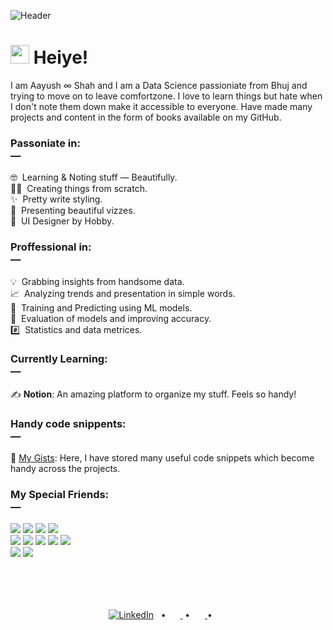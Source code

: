 ![Header](https://user-images.githubusercontent.com/83115948/156361250-89740a18-b664-4479-97b0-42704ab89e57.png)

# <img src="https://c.tenor.com/SNL9_xhZl9oAAAAi/waving-hand-joypixels.gif" width=30 height=30> Heiye!
I am Aayush ∞ Shah and I am a Data Science passioniate from Bhuj and trying to move on to leave comfortzone. I love to learn
things but hate when I don't note them down make it accessible to everyone. Have made many projects and content in the form of 
books available on my GitHub.

### Passoniate in: <br>—
 🤓  Learning & Noting stuff — Beautifully. <br>
👨‍💻  Creating things from scratch. <br>
✨  Pretty write styling. <br>
🤩  Presenting beautiful vizzes. <br>
🎨  UI Designer by Hobby. <br>

### Proffessional in: <br>—
💡  Grabbing insights from handsome data. <br>
📈  Analyzing trends and presentation in simple words. <br> 
🤖  Training and Predicting using ML models. <br>
🎯  Evaluation of models and improving accuracy. <br>
#️⃣  Statistics and data metrices. <br>

### Currently Learning: <br>—
✍️ **Notion**: An amazing platform to organize my stuff. Feels so handy!

### Handy code snippents: <br>—
📜 [My Gists](https://gist.github.com/AayushSameerShah): Here, I have stored many useful code snippets which become handy across the projects.
### My Special Friends: <br>—
![](https://img.shields.io/badge/Coding—Buddy-Python-informational?style=flat&logo=Python&logoColor=white&color=2bbc8a)
![](https://img.shields.io/badge/Calculation-Numpy-informational?style=flat&logo=Numpy&logoColor=white&color=2bbc8a)
![](https://img.shields.io/badge/Analysis-Pandas-informational?style=flat&logo=Pandas&logoColor=white&color=2bbc8a)
![](https://img.shields.io/badge/Dashboard-Tableau-informational?style=flat&logo=tableau&logoColor=white&color=2bbc8a)<br>
![](https://img.shields.io/badge/Development-Git-informational?style=flat&logo=git&logoColor=white&color=2bbc8a)
![](https://img.shields.io/badge/Presentation-PowerPoint-informational?style=flat&logo=Power-Point&logoColor=white&color=2bbc8a)
![](https://img.shields.io/badge/Scraping-BSp-informational?style=flat&logo=beautiful-soup&logoColor=white&color=2bbc8a)
![](https://img.shields.io/badge/Visuals-Matplotlib-informational?style=flat&logo=matplotlib&logoColor=white&color=2bbc8a)
![](https://img.shields.io/badge/Visuals-Seaborn-informational?style=flat&logo=seaborn&logoColor=white&color=2bbc8a)<br>
![](https://img.shields.io/badge/Training-Sklearn-informational?style=flat&logo=MachineLearning&logoColor=white&color=2bbc8a)
![](https://img.shields.io/badge/Notedown-JupyterNotebook-informational?style=flat&logo=ipynb&logoColor=white&color=2bbc8a)

<br> <br> <br>
<div align="center">
 
[![LinkedIn][1.1]][1]
  •  
 <a href="https://www.kaggle.com/aayushsameershah">
     <img src="https://cdn4.iconfinder.com/data/icons/logos-and-brands-1/512/189_Kaggle_logo_logos-512.png" height=15 width=15>
 </a>
  •  
 <a href="https://public.tableau.com/app/profile/aayush.shah6777">
     <img src="https://user-images.githubusercontent.com/18670428/67620073-ca558e00-f7fa-11e9-9ea2-ed3a80c59210.png" height=16 width=16>
 </a>
  •  
 <a href="https://www.hackerrank.com/aayushsameershah">
     <img src="https://cdn4.iconfinder.com/data/icons/logos-and-brands-1/512/160_Hackerrank_logo_logos-512.png" height=16 width=16>
 </a>

</div>

[1.1]: https://raw.githubusercontent.com/MartinHeinz/MartinHeinz/master/linkedin-3-16.png 
[1]: https://www.linkedin.com/in/aayushsameershah
